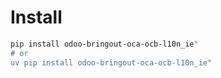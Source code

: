 # Install

```bash
pip install odoo-bringout-oca-ocb-l10n_ie"
# or
uv pip install odoo-bringout-oca-ocb-l10n_ie"
```
